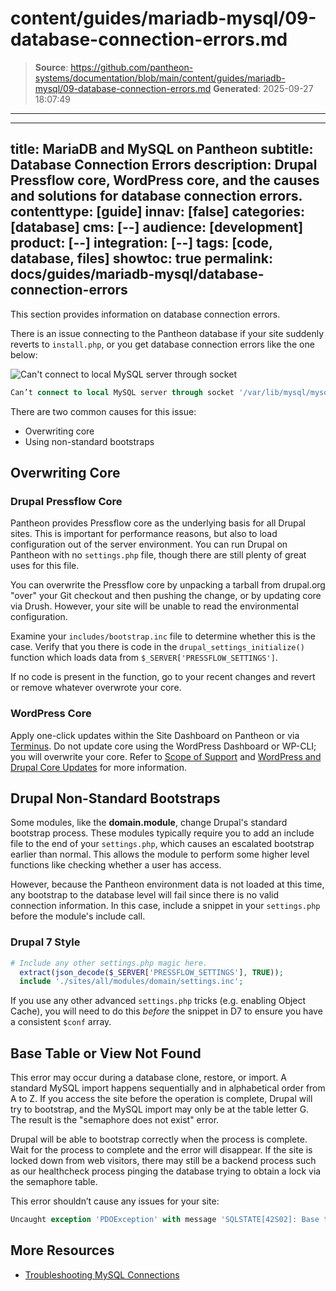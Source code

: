 # content/guides/mariadb-mysql/09-database-connection-errors.md

> **Source**: https://github.com/pantheon-systems/documentation/blob/main/content/guides/mariadb-mysql/09-database-connection-errors.md
> **Generated**: 2025-09-27 18:07:49

---

---
title: MariaDB and MySQL on Pantheon
subtitle: Database Connection Errors
description: Drupal Pressflow core, WordPress core, and the causes and solutions for database connection errors.
contenttype: [guide]
innav: [false]
categories: [database]
cms: [--]
audience: [development]
product: [--]
integration: [--]
tags: [code, database, files]
showtoc: true
permalink: docs/guides/mariadb-mysql/database-connection-errors
---

<!-- Much of this guide could be restructured. Some of the info in this guide is general explanation. Some is troubleshooting "how to"  -->

This section provides information on database connection errors.

There is an issue connecting to the Pantheon database if your site suddenly reverts to `install.php`, or you get database connection errors like the one below:

![Can't connect to local MySQL server through socket](../../../images/mysql-connection-error.png)

```sql
Can’t connect to local MySQL server through socket '/var/lib/mysql/mysql.sock'...).
```

There are two common causes for this issue:

- Overwriting core
- Using non-standard bootstraps

## Overwriting Core

### Drupal Pressflow Core

Pantheon provides Pressflow core as the underlying basis for all Drupal sites. This is important for performance reasons, but also to load configuration out of the server environment. You can run Drupal on Pantheon with no `settings.php` file, though there are still plenty of great uses for this file.

You can overwrite the Pressflow core by unpacking a tarball from drupal.org "over" your Git checkout and then pushing the change, or by updating core via Drush. However, your site will be unable to read the environmental configuration.

 Examine your `includes/bootstrap.inc` file to determine whether this is the case. Verify that you there is code in the `drupal_settings_initialize()` function which loads data from `$_SERVER['PRESSFLOW_SETTINGS']`.

If no code is present in the function, go to your recent changes and revert or remove whatever overwrote your core.

### WordPress Core

Apply one-click updates within the Site Dashboard on Pantheon or via [Terminus](/terminus). Do not update core using the WordPress Dashboard or WP-CLI; you will overwrite your core. Refer to [Scope of Support](/guides/support) and [WordPress and Drupal Core Updates](/core-updates) for more information.

## Drupal Non-Standard Bootstraps

Some modules, like the **domain.module**, change Drupal's standard bootstrap process. These modules typically require you to add an include file to the end of your `settings.php`, which causes an escalated bootstrap earlier than normal. This allows the module to perform some higher level functions like checking whether a user has access.

However, because the Pantheon environment data is not loaded at this time, any bootstrap to the database level will fail since there is no valid connection information. In this case, include a snippet in your `settings.php` before the module's include call.

### Drupal 7 Style

```php
# Include any other settings.php magic here.
  extract(json_decode($_SERVER['PRESSFLOW_SETTINGS'], TRUE));
  include './sites/all/modules/domain/settings.inc';
```

<Alert title="Warning" type="danger">

If you use any other advanced `settings.php` tricks (e.g. enabling Object Cache), you will need to do this *before* the snippet in D7 to ensure you have a consistent `$conf` array.

</Alert>

## Base Table or View Not Found

This error may occur during a database clone, restore, or import. A standard MySQL import happens sequentially and in alphabetical order from A to Z. If you access the site before the operation is complete, Drupal will try to bootstrap, and the MySQL import may only be at the table letter G. The result is the "semaphore does not exist" error.

Drupal will be able to bootstrap correctly when the process is complete. Wait for the process to complete and the error will disappear. If the site is locked down from web visitors, there may still be a backend process such as our healthcheck process pinging the database trying to obtain a lock via the semaphore table.

This error shouldn’t cause any issues for your site:


```sql
Uncaught exception 'PDOException' with message 'SQLSTATE[42S02]: Base table or view not found: 1146 Table 'pantheon.semaphore' doesn't exist' in /srv/bindings/xxxxxxxx-xxxx-xxxx-xxxx-xxxxxxxxxxxx/code/includes/database/database.inc:2171 Stack trace: #0 /srv/bindings/7xxxxxxxx-xxxx-xxxx-xxxx-xxxxxxxxxxxx/code/includes/database/database.inc(2171): PDOStatement->execute(Array) #1 /srv/bindings/xxxxxxxx-xxxx-xxxx-xxxx-xxxxxxxxxxxx/code/includes/database/database.inc(683): DatabaseStatementBase->execute(Array, Array) #2 /srv/bindings/xxxxxxxx-xxxx-xxxx-xxxx-xxxxxxxxxxxx/code/includes/database/database.inc(2350): DatabaseConnection->query('SELECT expire, ...', Array, Array) #3 /srv/bindings/xxxxxxxx-xxxx-xxxx-xxxx-xxxxxxxxxxxx/code/includes/lock.inc(167): db_query('SELECT expire, ...', Array) #4 /srv/bindings/xxxxxxxx-xxxx-xxxx-xxxx-xxxxxxxxxxxx/code/includes/lock.inc(146): lock_may_be_available('schema:runtime:...') #5 /srv/bindings/xxxxxxxx-xxxx-xxxx-xxxx-xxxxxxxxxxxx/code/includes/bootstrap.inc(433): ...
```

## More Resources

- [Troubleshooting MySQL Connections](/guides/mariadb-mysql/mysql-access/#troubleshooting-mysql-connections)
